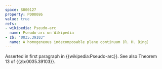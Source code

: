 ```yaml
---
space: S000127
property: P000086
value: true
refs:
- wikipedia: Pseudo-arc
  name: Pseudo-arc on Wikipedia
- zb: "0035.39103"
  name: A homogeneous indecomposable plane continuum (R. H. Bing)
---
```


Asserted in first paragraph in {{wikipedia:Pseudo-arc}}. See also Theorem 13 of {{zb:0035.39103}}.
